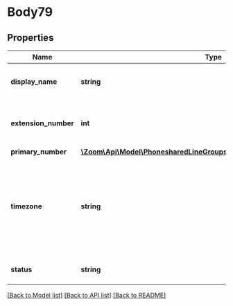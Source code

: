 # Body79

## Properties
Name | Type | Description | Notes
------------ | ------------- | ------------- | -------------
**display_name** | **string** | Display Name of the Shared Line Group. | [optional] 
**extension_number** | **int** | Extension number assigned to the Shared Line Group. | [optional] 
**primary_number** | [**\Zoom\Api\Model\PhonesharedLineGroupssharedLineGroupIdPrimaryNumber**](PhonesharedLineGroupssharedLineGroupIdPrimaryNumber.md) |  | [optional] 
**timezone** | **string** | Timezone to be used for the Business Hours. A value should be provided from the IDs listed [here](https://marketplace.zoom.us/docs/api-reference/other-references/abbreviation-lists#timezones). | [optional] 
**status** | **string** | Status of the Shared Line Group. | [optional] 

[[Back to Model list]](../README.md#documentation-for-models) [[Back to API list]](../README.md#documentation-for-api-endpoints) [[Back to README]](../README.md)


